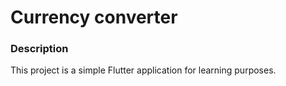 # Currency converter
### Description

This project is a simple Flutter application for learning purposes.
